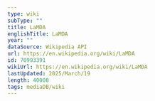 ```yaml
---
type: wiki
subType: ""
title: LaMDA
englishTitle: LaMDA
year: ""
dataSource: Wikipedia API
url: https://en.wikipedia.org/wiki/LaMDA
id: 70993391
wikiUrl: https://en.wikipedia.org/wiki/LaMDA
lastUpdated: 2025/March/19
length: 40008
tags: mediaDB/wiki
---
```

